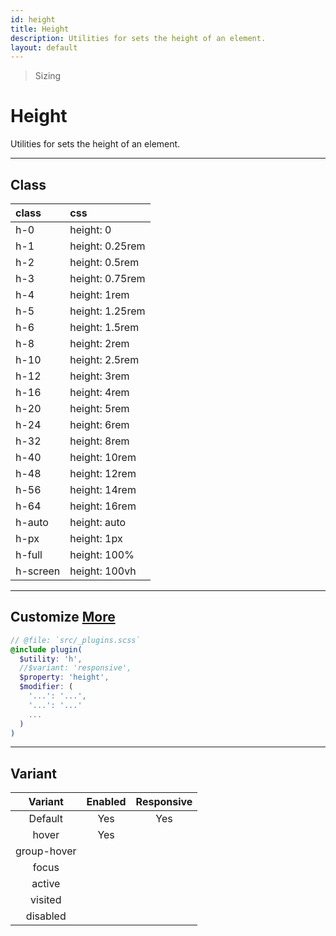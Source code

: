 ```yaml
---
id: height
title: Height
description: Utilities for sets the height of an element.
layout: default
---
```


> Sizing

# Height

Utilities for sets the height of an element.

---

## Class

| <span class="px-3 py-1 text-white bg-charcoal-100 rounded-full">class</span> | <span class="px-3 py-1 text-white bg-charcoal-100 rounded-full">css</span> |
|:--|:--|
| h-0 | height: 0 |
| h-1 | height: 0.25rem |
| h-2 | height: 0.5rem |
| h-3 | height: 0.75rem |
| h-4 | height: 1rem |
| h-5 | height: 1.25rem |
| h-6 | height: 1.5rem |
| h-8 | height: 2rem |
| h-10 | height: 2.5rem |
| h-12 | height: 3rem |
| h-16 | height: 4rem |
| h-20 | height: 5rem |
| h-24 | height: 6rem |
| h-32 | height: 8rem |
| h-40 | height: 10rem |
| h-48 | height: 12rem |
| h-56 | height: 14rem |
| h-64 | height: 16rem |
| h-auto | height: auto |
| h-px | height: 1px |
| h-full | height: 100% |
| h-screen | height: 100vh |

---

## Customize <a class="ml-1 px-2 py-1 text-sm text-gray-600 bg-gray-300" href="/plugin-api/">More</a>

```scss
// @file: `src/_plugins.scss`
@include plugin(
  $utility: 'h',
  //$variant: 'responsive',
  $property: 'height',
  $modifier: (
    '...': '...',
    '...': '...'
    ...
  )
)
```

---

## Variant

| <span class="font-semibold underline">Variant</span> | <span class="font-semibold underline">Enabled</span> | <span class="font-semibold underline">Responsive</span> |
|:-:|:-:|:-:|
| Default | Yes | Yes |
| hover| Yes | |
| group-hover | | |
| focus | | |
| active | | |
| visited | | |
| disabled | | |